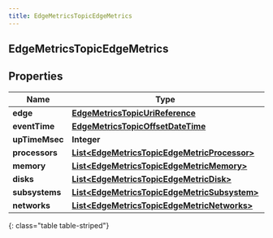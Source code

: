 ```yaml
---
title: EdgeMetricsTopicEdgeMetrics
---
```

## EdgeMetricsTopicEdgeMetrics


## Properties

| Name | Type | Description | Notes |
| ------------ | ------------- | ------------- | ------------- |
| **edge** | <!----><!---->[**EdgeMetricsTopicUriReference**](EdgeMetricsTopicUriReference.html)<!----> |  |  [optional] |
| **eventTime** | <!----><!---->[**EdgeMetricsTopicOffsetDateTime**](EdgeMetricsTopicOffsetDateTime.html)<!----> |  |  [optional] |
| **upTimeMsec** | <!----><!---->**Integer**<!----> |  |  [optional] |
| **processors** | <!----><!---->[**List&lt;EdgeMetricsTopicEdgeMetricProcessor&gt;**](EdgeMetricsTopicEdgeMetricProcessor.html)<!----> |  |  [optional] |
| **memory** | <!----><!---->[**List&lt;EdgeMetricsTopicEdgeMetricMemory&gt;**](EdgeMetricsTopicEdgeMetricMemory.html)<!----> |  |  [optional] |
| **disks** | <!----><!---->[**List&lt;EdgeMetricsTopicEdgeMetricDisk&gt;**](EdgeMetricsTopicEdgeMetricDisk.html)<!----> |  |  [optional] |
| **subsystems** | <!----><!---->[**List&lt;EdgeMetricsTopicEdgeMetricSubsystem&gt;**](EdgeMetricsTopicEdgeMetricSubsystem.html)<!----> |  |  [optional] |
| **networks** | <!----><!---->[**List&lt;EdgeMetricsTopicEdgeMetricNetworks&gt;**](EdgeMetricsTopicEdgeMetricNetworks.html)<!----> |  |  [optional] |
{: class="table table-striped"}



